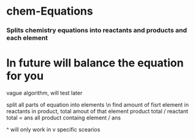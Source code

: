 # chem-Equations

### Splits chemistry equations into reactants and products and each element
# In future will balance the equation for you

vague algorithm, will test later

split all parts of equation into elements \n
find amount of fisrt element in reactants
in product, total amout of that element
product total / reactant total = ans
all product containg element / ans

^ will only work in v specific scearios
